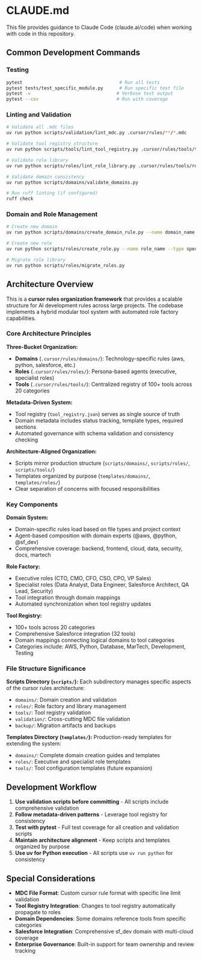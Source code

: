 # CLAUDE.md

This file provides guidance to Claude Code (claude.ai/code) when working with code in this repository.

## Common Development Commands

### Testing
```bash
pytest                                    # Run all tests
pytest tests/test_specific_module.py      # Run specific test file
pytest -v                                # Verbose test output
pytest --cov                             # Run with coverage
```

### Linting and Validation
```bash
# Validate all .mdc files
uv run python scripts/validation/lint_mdc.py .cursor/rules/**/*.mdc

# Validate tool registry structure
uv run python scripts/tools/lint_tool_registry.py .cursor/rules/tools/tool_registry.json

# Validate role library
uv run python scripts/roles/lint_role_library.py .cursor/rules/tools/role_library.json

# Validate domain consistency
uv run python scripts/domains/validate_domains.py

# Run ruff linting (if configured)
ruff check
```

### Domain and Role Management
```bash
# Create new domain
uv run python scripts/domains/create_domain_rule.py --name domain_name --category backend --description "Description"

# Create new role  
uv run python scripts/roles/create_role.py --name role_name --type specialist --tool-domains martech,backend

# Migrate role library
uv run python scripts/roles/migrate_roles.py
```

## Architecture Overview

This is a **cursor rules organization framework** that provides a scalable structure for AI development rules across large projects. The codebase implements a hybrid modular tool system with automated role factory capabilities.

### Core Architecture Principles

**Three-Bucket Organization:**
- **Domains** (`.cursor/rules/domains/`): Technology-specific rules (aws, python, salesforce, etc.)
- **Roles** (`.cursor/rules/roles/`): Persona-based agents (executive, specialist roles)
- **Tools** (`.cursor/rules/tools/`): Centralized registry of 100+ tools across 20 categories

**Metadata-Driven System:**
- Tool registry (`tool_registry.json`) serves as single source of truth
- Domain metadata includes status tracking, template types, required sections
- Automated governance with schema validation and consistency checking

**Architecture-Aligned Organization:**
- Scripts mirror production structure (`scripts/domains/`, `scripts/roles/`, `scripts/tools/`)
- Templates organized by purpose (`templates/domains/`, `templates/roles/`)
- Clear separation of concerns with focused responsibilities

### Key Components

**Domain System:**
- Domain-specific rules load based on file types and project context
- Agent-based composition with domain experts (@aws, @python, @sf_dev)
- Comprehensive coverage: backend, frontend, cloud, data, security, docs, martech

**Role Factory:**
- Executive roles (CTO, CMO, CFO, CSO, CPO, VP Sales)
- Specialist roles (Data Analyst, Data Engineer, Salesforce Architect, QA Lead, Security)
- Tool integration through domain mappings
- Automated synchronization when tool registry updates

**Tool Registry:**
- 100+ tools across 20 categories
- Comprehensive Salesforce integration (32 tools)
- Domain mappings connecting logical domains to tool categories
- Categories include: AWS, Python, Database, MarTech, Development, Testing

### File Structure Significance

**Scripts Directory (`scripts/`):**
Each subdirectory manages specific aspects of the cursor rules architecture:
- `domains/`: Domain creation and validation
- `roles/`: Role factory and library management  
- `tools/`: Tool registry validation
- `validation/`: Cross-cutting MDC file validation
- `backup/`: Migration artifacts and backups

**Templates Directory (`templates/`):**
Production-ready templates for extending the system:
- `domains/`: Complete domain creation guides and templates
- `roles/`: Executive and specialist role templates
- `tools/`: Tool configuration templates (future expansion)

## Development Workflow

1. **Use validation scripts before committing** - All scripts include comprehensive validation
2. **Follow metadata-driven patterns** - Leverage tool registry for consistency
3. **Test with pytest** - Full test coverage for all creation and validation scripts
4. **Maintain architecture alignment** - Keep scripts and templates organized by purpose
5. **Use uv for Python execution** - All scripts use `uv run python` for consistency

## Special Considerations

- **MDC File Format**: Custom cursor rule format with specific line limit validation
- **Tool Registry Integration**: Changes to tool registry automatically propagate to roles
- **Domain Dependencies**: Some domains reference tools from specific categories
- **Salesforce Integration**: Comprehensive sf_dev domain with multi-cloud coverage
- **Enterprise Governance**: Built-in support for team ownership and review tracking